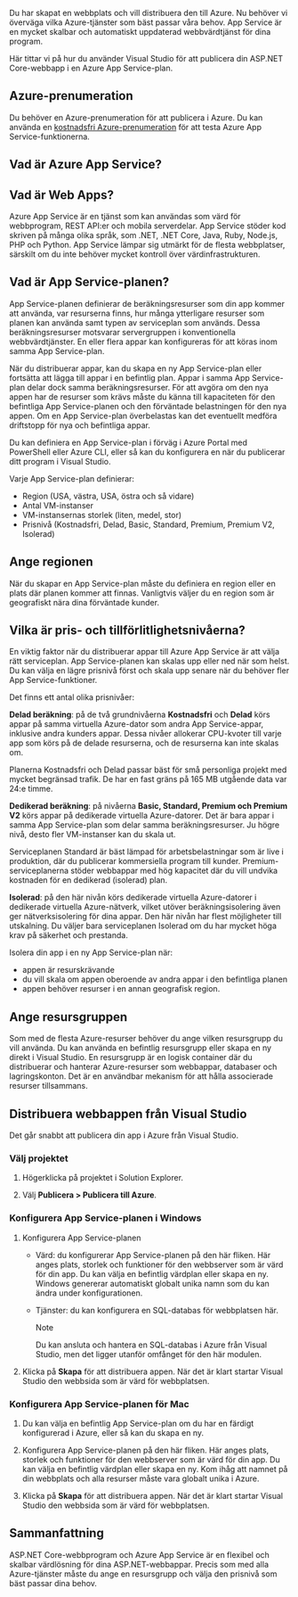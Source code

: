 Du har skapat en webbplats och vill distribuera den till Azure. Nu behöver vi överväga vilka Azure-tjänster som bäst passar våra behov. App Service är en mycket skalbar och automatiskt uppdaterad webbvärdtjänst för dina program.

Här tittar vi på hur du använder Visual Studio för att publicera din ASP.NET Core-webbapp i en Azure App Service-plan.

## <a name="azure-subscription"></a>Azure-prenumeration

Du behöver en Azure-prenumeration för att publicera i Azure. Du kan använda en [kostnadsfri Azure-prenumeration](https://azure.microsoft.com/free/) för att testa Azure App Service-funktionerna.

## <a name="what-is-azure-app-service"></a>Vad är Azure App Service?

## <a name="what-is-web-apps"></a>Vad är Web Apps?

Azure App Service är en tjänst som kan användas som värd för webbprogram, REST API:er och mobila serverdelar. App Service stöder kod skriven på många olika språk, som .NET, .NET Core, Java, Ruby, Node.js, PHP och Python. App Service lämpar sig utmärkt för de flesta webbplatser, särskilt om du inte behöver mycket kontroll över värdinfrastrukturen.

## <a name="what-is-the-app-service-plan"></a>Vad är App Service-planen?

App Service-planen definierar de beräkningsresurser som din app kommer att använda, var resurserna finns, hur många ytterligare resurser som planen kan använda samt typen av serviceplan som används. Dessa beräkningsresurser motsvarar servergruppen i konventionella webbvärdtjänster. En eller flera appar kan konfigureras för att köras inom samma App Service-plan.

När du distribuerar appar, kan du skapa en ny App Service-plan eller fortsätta att lägga till appar i en befintlig plan.  Appar i samma App Service-plan delar dock samma beräkningsresurser. För att avgöra om den nya appen har de resurser som krävs måste du känna till kapaciteten för den befintliga App Service-planen och den förväntade belastningen för den nya appen. Om en App Service-plan överbelastas kan det eventuellt medföra driftstopp för nya och befintliga appar.

Du kan definiera en App Service-plan i förväg i Azure Portal med PowerShell eller Azure CLI, eller så kan du konfigurera en när du publicerar ditt program i Visual Studio.

Varje App Service-plan definierar:

- Region (USA, västra, USA, östra och så vidare)
- Antal VM-instanser
- VM-instansernas storlek (liten, medel, stor)
- Prisnivå (Kostnadsfri, Delad, Basic, Standard, Premium, Premium V2, Isolerad)

## <a name="specify-the-region"></a>Ange regionen

När du skapar en App Service-plan måste du definiera en region eller en plats där planen kommer att finnas. Vanligtvis väljer du en region som är geografiskt nära dina förväntade kunder.

## <a name="what-are-the-pricing-and-reliability-levels"></a>Vilka är pris- och tillförlitlighetsnivåerna?

En viktig faktor när du distribuerar appar till Azure App Service är att välja rätt serviceplan. App Service-planen kan skalas upp eller ned när som helst. Du kan välja en lägre prisnivå först och skala upp senare när du behöver fler App Service-funktioner.

Det finns ett antal olika prisnivåer:

**Delad beräkning**: på de två grundnivåerna **Kostnadsfri** och **Delad** körs appar på samma virtuella Azure-dator som andra App Service-appar, inklusive andra kunders appar. Dessa nivåer allokerar CPU-kvoter till varje app som körs på de delade resurserna, och de resurserna kan inte skalas om.

Planerna Kostnadsfri och Delad passar bäst för små personliga projekt med mycket begränsad trafik. De har en fast gräns på 165 MB utgående data var 24:e timme.

**Dedikerad beräkning**: på nivåerna **Basic, Standard, Premium och Premium V2** körs appar på dedikerade virtuella Azure-datorer. Det är bara appar i samma App Service-plan som delar samma beräkningsresurser. Ju högre nivå, desto fler VM-instanser kan du skala ut.

Serviceplanen Standard är bäst lämpad för arbetsbelastningar som är live i produktion, där du publicerar kommersiella program till kunder.
Premium-serviceplanerna stöder webbappar med hög kapacitet där du vill undvika kostnaden för en dedikerad (isolerad) plan.

**Isolerad**: på den här nivån körs dedikerade virtuella Azure-datorer i dedikerade virtuella Azure-nätverk, vilket utöver beräkningsisolering även ger nätverksisolering för dina appar. Den här nivån har flest möjligheter till utskalning. Du väljer bara serviceplanen Isolerad om du har mycket höga krav på säkerhet och prestanda.

Isolera din app i en ny App Service-plan när:

- appen är resurskrävande
- du vill skala om appen oberoende av andra appar i den befintliga planen
- appen behöver resurser i en annan geografisk region.

## <a name="specify-the-resource-group"></a>Ange resursgruppen

Som med de flesta Azure-resurser behöver du ange vilken resursgrupp du vill använda. Du kan använda en befintlig resursgrupp eller skapa en ny direkt i Visual Studio. En resursgrupp är en logisk container där du distribuerar och hanterar Azure-resurser som webbappar, databaser och lagringskonton. Det är en användbar mekanism för att hålla associerade resurser tillsammans.

## <a name="deploy-your-web-app-from-visual-studio"></a>Distribuera webbappen från Visual Studio

Det går snabbt att publicera din app i Azure från Visual Studio.

### <a name="select-the-project"></a>Välj projektet

1. Högerklicka på projektet i Solution Explorer.

1. Välj **Publicera > Publicera till Azure**.

### <a name="configure-the-app-service-plan-in-windows"></a>Konfigurera App Service-planen i Windows

1. Konfigurera App Service-planen

    - Värd: du konfigurerar App Service-planen på den här fliken. Här anges plats, storlek och funktioner för den webbserver som är värd för din app. Du kan välja en befintlig värdplan eller skapa en ny. Windows genererar automatiskt globalt unika namn som du kan ändra under konfigurationen.
    - Tjänster: du kan konfigurera en SQL-databas för webbplatsen här.

        > [!NOTE]
        > Du kan ansluta och hantera en SQL-databas i Azure från Visual Studio, men det ligger utanför omfånget för den här modulen.

1. Klicka på **Skapa** för att distribuera appen. När det är klart startar Visual Studio den webbsida som är värd för webbplatsen.

### <a name="configure-the-app-service-plan-for-mac"></a>Konfigurera App Service-planen för Mac

1. Du kan välja en befintlig App Service-plan om du har en färdigt konfigurerad i Azure, eller så kan du skapa en ny.

1. Konfigurera App Service-planen på den här fliken. Här anges plats, storlek och funktioner för den webbserver som är värd för din app. Du kan välja en befintlig värdplan eller skapa en ny. Kom ihåg att namnet på din webbplats och alla resurser måste vara globalt unika i Azure.

1. Klicka på **Skapa** för att distribuera appen. När det är klart startar Visual Studio den webbsida som är värd för webbplatsen.

## <a name="summary"></a>Sammanfattning

ASP.NET Core-webbprogram och Azure App Service är en flexibel och skalbar värdlösning för dina ASP.NET-webbappar. Precis som med alla Azure-tjänster måste du ange en resursgrupp och välja den prisnivå som bäst passar dina behov.
